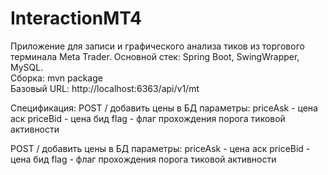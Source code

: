 # InteractionMT4


Приложение для записи и графического анализа тиков из торгового терминала Meta Trader.
Основной стек: Spring Boot, SwingWrapper, MySQL.  
Сборка: mvn package  
Базовый URL: http://localhost:6363/api/v1/mt  
  
Спецификация:
POST /
  добавить цены в БД
    параметры:
    priceAsk - цена аск
    priceBid - цена бид
    flag - флаг прохождения порога тиковой активности  
        
POST /
  добавить цены в БД
    параметры:
    priceAsk - цена аск
    priceBid - цена бид
    flag - флаг прохождения порога тиковой активности  
